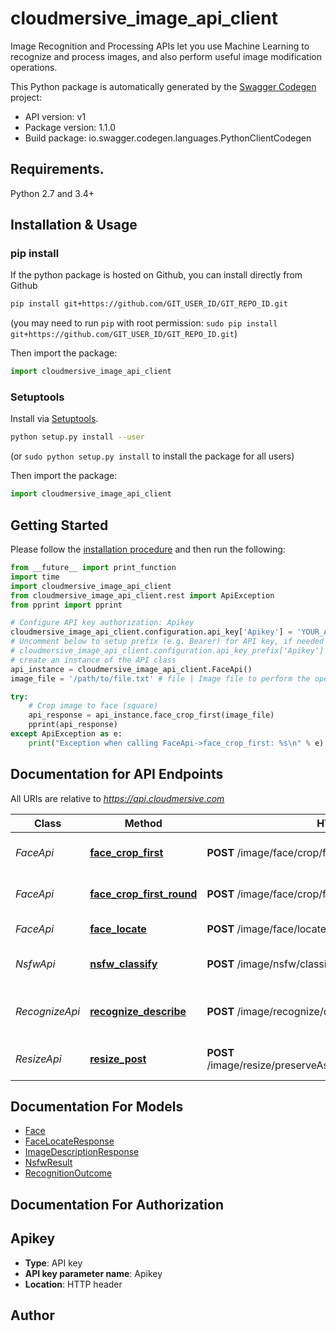 # cloudmersive_image_api_client
Image Recognition and Processing APIs let you use Machine Learning to recognize and process images, and also perform useful image modification operations.

This Python package is automatically generated by the [Swagger Codegen](https://github.com/swagger-api/swagger-codegen) project:

- API version: v1
- Package version: 1.1.0
- Build package: io.swagger.codegen.languages.PythonClientCodegen

## Requirements.

Python 2.7 and 3.4+

## Installation & Usage
### pip install

If the python package is hosted on Github, you can install directly from Github

```sh
pip install git+https://github.com/GIT_USER_ID/GIT_REPO_ID.git
```
(you may need to run `pip` with root permission: `sudo pip install git+https://github.com/GIT_USER_ID/GIT_REPO_ID.git`)

Then import the package:
```python
import cloudmersive_image_api_client 
```

### Setuptools

Install via [Setuptools](http://pypi.python.org/pypi/setuptools).

```sh
python setup.py install --user
```
(or `sudo python setup.py install` to install the package for all users)

Then import the package:
```python
import cloudmersive_image_api_client
```

## Getting Started

Please follow the [installation procedure](#installation--usage) and then run the following:

```python
from __future__ import print_function
import time
import cloudmersive_image_api_client
from cloudmersive_image_api_client.rest import ApiException
from pprint import pprint

# Configure API key authorization: Apikey
cloudmersive_image_api_client.configuration.api_key['Apikey'] = 'YOUR_API_KEY'
# Uncomment below to setup prefix (e.g. Bearer) for API key, if needed
# cloudmersive_image_api_client.configuration.api_key_prefix['Apikey'] = 'Bearer'
# create an instance of the API class
api_instance = cloudmersive_image_api_client.FaceApi()
image_file = '/path/to/file.txt' # file | Image file to perform the operation on.  Common file formats such as PNG, JPEG are supported.

try:
    # Crop image to face (square)
    api_response = api_instance.face_crop_first(image_file)
    pprint(api_response)
except ApiException as e:
    print("Exception when calling FaceApi->face_crop_first: %s\n" % e)

```

## Documentation for API Endpoints

All URIs are relative to *https://api.cloudmersive.com*

Class | Method | HTTP request | Description
------------ | ------------- | ------------- | -------------
*FaceApi* | [**face_crop_first**](docs/FaceApi.md#face_crop_first) | **POST** /image/face/crop/first | Crop image to face (square)
*FaceApi* | [**face_crop_first_round**](docs/FaceApi.md#face_crop_first_round) | **POST** /image/face/crop/first/round | Crop image to face (round)
*FaceApi* | [**face_locate**](docs/FaceApi.md#face_locate) | **POST** /image/face/locate | Find faces in an image
*NsfwApi* | [**nsfw_classify**](docs/NsfwApi.md#nsfw_classify) | **POST** /image/nsfw/classify | NSFW image classifier
*RecognizeApi* | [**recognize_describe**](docs/RecognizeApi.md#recognize_describe) | **POST** /image/recognize/describe | Describe an image in natural language
*ResizeApi* | [**resize_post**](docs/ResizeApi.md#resize_post) | **POST** /image/resize/preserveAspectRatio/{maxWidth}/{maxHeight} | Resize an image with parameters


## Documentation For Models

 - [Face](docs/Face.md)
 - [FaceLocateResponse](docs/FaceLocateResponse.md)
 - [ImageDescriptionResponse](docs/ImageDescriptionResponse.md)
 - [NsfwResult](docs/NsfwResult.md)
 - [RecognitionOutcome](docs/RecognitionOutcome.md)


## Documentation For Authorization


## Apikey

- **Type**: API key
- **API key parameter name**: Apikey
- **Location**: HTTP header


## Author



